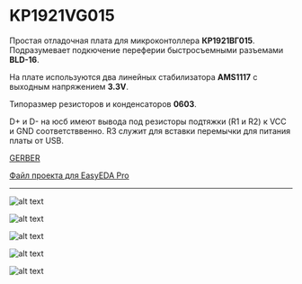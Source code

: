 # KP1921VG015

Простая отладочная плата для микроконтоллера **КР1921ВГ015**. 
Подразумевает подкючение переферии быстросъемными разъемами **BLD-16**.  

На плате используются два линейных стабилизатора **AMS1117** с выходным напряжением **3.3V**.

Типоразмер резисторов и конденсаторов **0603**.

D+ и D- на юсб имеют вывода под резисторы подтяжки (R1 и R2)  к VCC и GND соответстввенно. R3 служит для вставки перемычки для питания платы от USB.

[GERBER](https://github.com/HeartBIeed/KP1921VG015/blob/main/Src/Gerber_PCB1_2025-05-29.zip)

[Файл проекта для EasyEDA Pro](https://github.com/HeartBIeed/KP1921VG015/blob/main/Src/KP1921VG015.epro)

____________

![alt text](https://github.com/HeartBIeed/KP1921VG015/blob/main/Img/top2.png)

![alt text](https://github.com/HeartBIeed/KP1921VG015/blob/main/Img/bottom2.png)

![alt text](https://github.com/HeartBIeed/KP1921VG015/blob/main/Img/top.png)

![alt text](https://github.com/HeartBIeed/KP1921VG015/blob/main/Img/bottom.png)

![alt text](https://github.com/HeartBIeed/KP1921VG015/blob/main/Img/editor.PNG)


